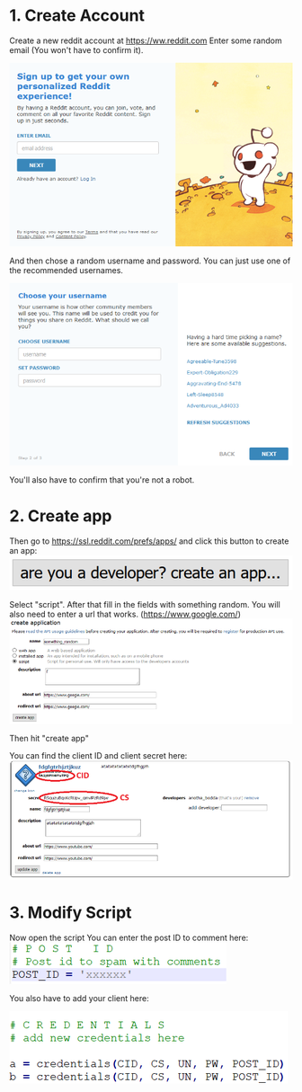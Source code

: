 # 1. Create Account
Create a new reddit account at https://ww.reddit.com
Enter some random email (You won't have to confirm it).

![](email_field.PNG)

And then chose a random username and password. You can just use one of the recommended usernames.

![](un_pw_fields.PNG)  

You'll also have to confirm that you're not a robot.

# 2. Create app
Then go to https://ssl.reddit.com/prefs/apps/ and click this button to create an app:
![](create_app_btn.PNG)  

Select "script". After that fill in the fields with something random. You will also need to enter a url that works. (https://www.google.com/)
![](create_app.PNG)  

Then hit "create app"

You can find the client ID and client secret here:
![](client_creds.PNG)  

# 3. Modify Script
Now open the script
You can enter the post ID to comment here: 
![](post_id.PNG)  

You also have to add your client here: 

![](credentials.PNG)  
